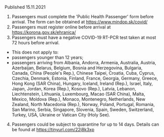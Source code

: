 Published 15.11.2021
1. Passengers must complete the 'Public Health Passenger' form before arrival. The form can be obtained at <a href="https://www.mindop.sk/covid/">https://www.mindop.sk/covid/</a>
2. Passengers must register online before arrival at <a href="https://korona.gov.sk/ehranica/">https://korona.gov.sk/ehranica/</a>
3. Passengers must have a negative COVID-19 RT-PCR test taken at most 72 hours before arrival.
- This does not apply to:
- passengers younger than 12 years;
- passengers arriving from Albania, Andorra, Armenia, Australia, Austria, Azerbaijan, Belarus, Belgium, Bosnia and Herzegovina, Bulgaria, Canada, China (People's Rep.), Chinese Taipei, Croatia, Cuba, Cyprus, Czechia, Denmark, Estonia, Finland, France, Georgia, Germany, Greece, Hong Kong (SAR China), Hungary, Iceland, Ireland (Rep.), Israel, Italy, Japan, Jordan, Korea (Rep.), Kosovo (Rep.), Latvia, Lebanon, Liechtenstein, Lithuania, Luxembourg, Macao (SAR China), Malta, Mexico, Moldova (Rep.), Monaco, Montenegro, Netherlands, New Zealand, North Macedonia (Rep.), Norway, Poland, Portugal, Romania, San Marino, Serbia, Singapore, Slovenia, Spain, Sweden, Switzerland, Turkey, USA, Ukraine or Vatican City (Holy See).
4. Passengers could be subject to quarantine for up to 14 days. Details can be found at <a href="https://tinyurl.com/22j8k3xp">https://tinyurl.com/22j8k3xp</a>